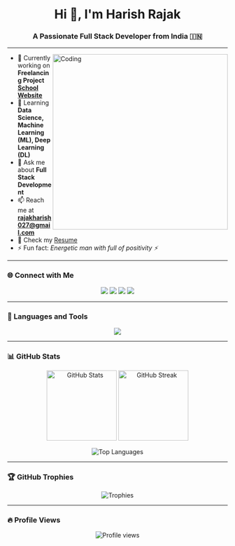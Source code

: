 <!-- Header -->
<div align="center">
  <h1>Hi 👋, I'm Harish Rajak</h1>
  <h3>A Passionate Full Stack Developer from India 🇮🇳</h3>
</div>

---

<!-- Intro + GIF -->
<div>
  <img align="right" alt="Coding" width="400" src="https://media.giphy.com/media/v1.Y2lkPTc5MGI3NjExejRmNjVsc2t5NGF2bzg2MHhnandrcGFrNWdqOHVjdmkxdWhwcXpwMCZlcD12MV9naWZzX3NlYXJjaCZjdD1n/qgQUggAC3Pfv687qPC/giphy.gif" />

- 🔭 Currently working on **Freelancing Project [School Website](https://sai-aagan-school.onrender.com/)**  
- 🌱 Learning **Data Science, Machine Learning (ML), Deep Learning (DL)**  
- 💬 Ask me about **Full Stack Development**  
- 📫 Reach me at **rajakharish027@gmail.com**  
- 📄 Check my [Resume](https://drive.google.com/file/d/1QB_lOmb6ssYW8NwZK1aNWfsVlTAwsXFr/view?usp=drivesdk)  
- ⚡ Fun fact: *Energetic man with full of positivity ⚡*  

</div>

---

### 🌐 Connect with Me  
<p align="center">
<a href="https://linkedin.com/in/harish-rajak" target="_blank"><img src="https://img.shields.io/badge/LinkedIn-%230077B5.svg?style=for-the-badge&logo=linkedin&logoColor=white"/></a>
<a href="https://instagram.com/i_am_harish_rajak" target="_blank"><img src="https://img.shields.io/badge/Instagram-%23E4405F.svg?style=for-the-badge&logo=instagram&logoColor=white"/></a>
<a href="https://www.hackerrank.com/rajakharish027" target="_blank"><img src="https://img.shields.io/badge/Hackerrank-%232EC866.svg?style=for-the-badge&logo=hackerrank&logoColor=white"/></a>
<a href="https://leetcode.com/harish_rajak_" target="_blank"><img src="https://img.shields.io/badge/LeetCode-%23FFA116.svg?style=for-the-badge&logo=leetcode&logoColor=black"/></a>
</p>

---

### 🚀 Languages and Tools  
<p align="center"> 
  <img src="https://skillicons.dev/icons?i=html,css,js,ts,react,next,redux,tailwind,nodejs,express,mongodb,python,c,cpp,git,bootstrap,firebase" />
</p>

---

### 📊 GitHub Stats  
<p align="center">
  <img src="https://github-readme-stats.vercel.app/api?username=harish-rajak&show_icons=true&theme=tokyonight" alt="GitHub Stats" height="160"/>
  <img src="https://github-readme-streak-stats.herokuapp.com/?user=harish-rajak&theme=tokyonight" alt="GitHub Streak" height="160"/>
</p>

<p align="center">
  <img src="https://github-readme-stats.vercel.app/api/top-langs/?username=harish-rajak&layout=compact&theme=tokyonight" alt="Top Languages"/>
</p>

---

### 🏆 GitHub Trophies  
<p align="center">
  <img src="https://github-profile-trophy.vercel.app/?username=harish-rajak&theme=onedark&margin-w=10&margin-h=10" alt="Trophies"/>
</p>

---

### 🔥 Profile Views  
<p align="center">
  <img src="https://komarev.com/ghpvc/?username=harish-rajak&label=Profile%20Views&color=blue&style=for-the-badge" alt="Profile views"/>
</p>
